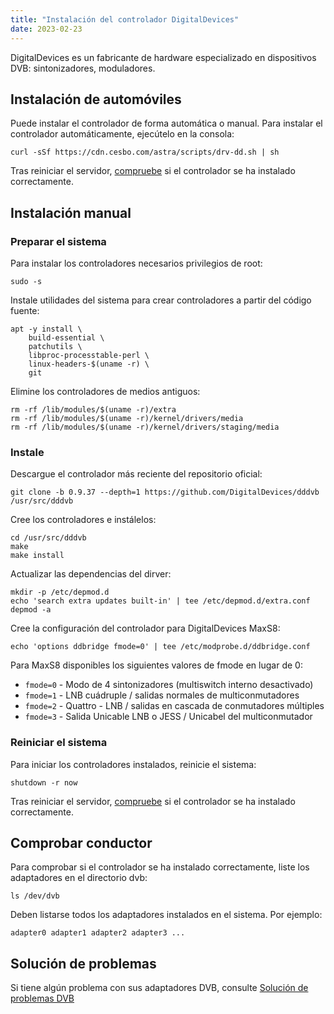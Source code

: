 ```yaml
---
title: "Instalación del controlador DigitalDevices"
date: 2023-02-23
---
```


DigitalDevices es un fabricante de hardware especializado en dispositivos DVB: sintonizadores, moduladores.

## Instalación de automóviles[](https://help.cesbo.com/misc/tools-and-utilities/dvb/dd-driver#auto-installation)

Puede instalar el controlador de forma automática o manual. Para instalar el controlador automáticamente, ejecútelo en la consola:

```
curl -sSf https://cdn.cesbo.com/astra/scripts/drv-dd.sh | sh
```

Tras reiniciar el servidor, [compruebe](https://help.cesbo.com/misc/tools-and-utilities/dvb/dd-driver#check-driver) si el controlador se ha instalado correctamente.

## Instalación manual[](https://help.cesbo.com/misc/tools-and-utilities/dvb/dd-driver#manual-installation)

### Preparar el sistema

Para instalar los controladores necesarios privilegios de root:

```
sudo -s
```

Instale utilidades del sistema para crear controladores a partir del código fuente:

```
apt -y install \
    build-essential \
    patchutils \
    libproc-processtable-perl \
    linux-headers-$(uname -r) \
    git
```

Elimine los controladores de medios antiguos:

```
rm -rf /lib/modules/$(uname -r)/extra
rm -rf /lib/modules/$(uname -r)/kernel/drivers/media
rm -rf /lib/modules/$(uname -r)/kernel/drivers/staging/media
```

### Instale

Descargue el controlador más reciente del repositorio oficial:

```
git clone -b 0.9.37 --depth=1 https://github.com/DigitalDevices/dddvb /usr/src/dddvb
```

Cree los controladores e instálelos:

```
cd /usr/src/dddvb
make
make install
```

Actualizar las dependencias del dirver:

```
mkdir -p /etc/depmod.d
echo 'search extra updates built-in' | tee /etc/depmod.d/extra.conf
depmod -a
```

Cree la configuración del controlador para DigitalDevices MaxS8:

```
echo 'options ddbridge fmode=0' | tee /etc/modprobe.d/ddbridge.conf
```

Para MaxS8 disponibles los siguientes valores de fmode en lugar de 0:

- `fmode=0` - Modo de 4 sintonizadores (multiswitch interno desactivado)
- `fmode=1` - LNB cuádruple / salidas normales de multiconmutadores
- `fmode=2` - Quattro - LNB / salidas en cascada de conmutadores múltiples
- `fmode=3` - Salida Unicable LNB o JESS / Unicabel del multiconmutador

### Reiniciar el sistema

Para iniciar los controladores instalados, reinicie el sistema:

```
shutdown -r now
```

Tras reiniciar el servidor, [compruebe](https://help.cesbo.com/misc/tools-and-utilities/dvb/dd-driver#check-driver) si el controlador se ha instalado correctamente.

## Comprobar conductor[](https://help.cesbo.com/misc/tools-and-utilities/dvb/dd-driver#check-driver)

Para comprobar si el controlador se ha instalado correctamente, liste los adaptadores en el directorio dvb:

```
ls /dev/dvb
```

Deben listarse todos los adaptadores instalados en el sistema. Por ejemplo:

```
adapter0 adapter1 adapter2 adapter3 ...
```

## Solución de problemas[](https://help.cesbo.com/misc/tools-and-utilities/dvb/dd-driver#troubleshooting)

Si tiene algún problema con sus adaptadores DVB, consulte [Solución de problemas DVB](https://help.cesbo.com/misc/troubleshooting/dvb)
